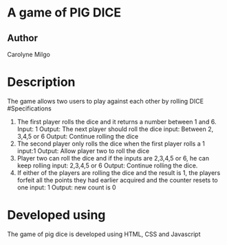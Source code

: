# A game of PIG DICE
## Author
Carolyne Milgo
# Description
The game allows two users to play against each other by rolling DICE
#Specifications
1. The first player rolls the dice and it returns a number between 1 and 6.
Input: 1
Output: The next player should roll the dice
input: Between 2, 3,4,5 or 6
Output: Continue rolling the dice
2. The second player only rolls the dice when the first player rolls a 1
input:1
Output: Allow player two to roll the dice
3. Player two can roll the dice and if the inputs are 2,3,4,5 or 6, he can keep rolling
input: 2,3,4,5 or 6
Output: Continue rolling the dice.
4. If either of the players are rolling the dice and the result is 1, the players forfeit all the points they had earlier
acquired and the counter resets to one
input: 1
Output: new count is 0
# Developed using
The game of pig dice is developed using HTML, CSS and Javascript
